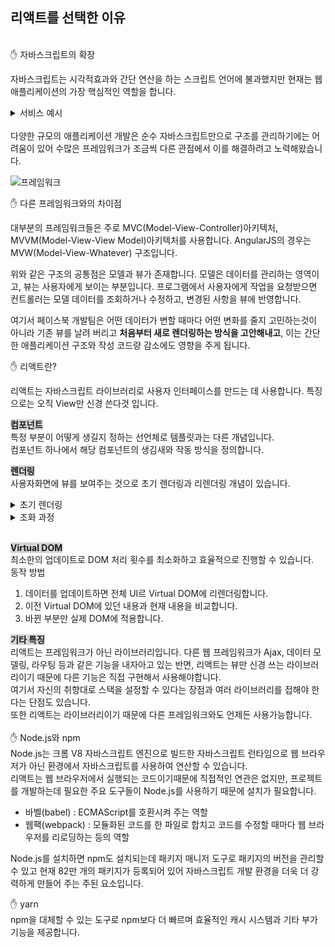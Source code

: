 ## 리액트를 선택한 이유

<br/>
✋ 자바스크립트의 확장

자바스크립트는 시각적효과와 간단 연산을 하는 스크립트 언어에 불과했지만 현재는 웹 애플리케이션의 가장 핵심적인 역할을 합니다.

<details>
<summary>서비스 예시</summary>
<div markdown="1">

- 페이스북
- 디스코드
- 슬랙
</div>
</details>
<br/>
다양한 규모의 애플리케이션 개발은 순수 자바스크립트만으로 구조를 관리하기에는 어려움이 있어 수많은 프레임워크가 조금씩 다른 관점에서 이를 해결하려고 노력해왔습니다.

![프레임워크](https://thebook.io/img/080203/034_2.jpg)

✋ 다른 프레임워크와의 차이점

대부분의 프레임워크들은 주로 MVC(Model-View-Controller)아키텍처, MVVM(Model-View-View Model)아키텍처를 사용합니다.
AngularJS의 경우는 MVW(Model-View-Whatever) 구조입니다.

위와 같은 구조의 공통점은 모델과 뷰가 존재합니다. 모델은 데이터를 관리하는 영역이고, 뷰는 사용자에게 보이는 부분입니다. 프로그램에서 사용자에게 작업을 요청받으면 컨트롤러는 모델 데이터를 조회하거나 수정하고, 변경된 사항을 뷰에 반영합니다.

여기서 페이스북 개발팀은 어떤 데이터가 변할 때마다 어떤 변화를 줄지 고민하는것이 아니라 기존 뷰를 날려 버리고 **처음부터 새로 렌더링하는 방식을 고안해내고**, 이는 간단한 애플리케이션 구조와 작성 코드량 감소에도 영향을 주게 됩니다.

✋ 리액트란?

리액트는 자바스크립트 라이브러리로 사용자 인터페이스를 만드는 데 사용합니다.
특징으로는 오직 View만 신경 쓴다것 입니다.

<span style="background-color:#D3D3D3">**컴포넌트**</span>
<br/>
특정 부분이 어떻게 생길지 정하는 선언체로 템플릿과는 다른 개념입니다.<br/>
컴포넌트 하나에서 해당 컴포넌트의 생김새와 작동 방식을 정의합니다.

<span style="background-color:#D3D3D3">**렌더링**</span>
<br/>
사용자화면에 뷰를 보여주는 것으로 초기 렌더링과 리렌더링 개념이 있습니다.

<details>
<summary>초기 렌더링</summary>
<div markdown="1">

- 맨 처음 어떻게 보일지를 정하는 것.
- render() {...} 함수 안의 코드들은 단순 html 형식의 문자열을 반환하지 않고, 뷰가 어떻게 생겼고 어떻게 작동하는지에 대한 정보를 지닌 객체를 반환.
- 렌더링 작업이 끝나면 지니고 있는 정보들을 사용하여 html마크업을 만들고, 우리가 정하는 실제 페이지의 DOM 요소 안에 주입합니다.
</div>
</details>

<details>
<summary>조화 과정</summary>
<div markdown="1">

- 데이터가 변경되었을 때 다시 reder함수가 호출되는 과정.
- render함수는 곧바로 DOM에 적용시키지 않고 이전 뷰와 비교하여 최소한의 연산으로 DOM 트리를 업데이트합니다.
- 업데이트 과정보다는 새로 갈아 끼우기 때문에 조화 과정이라는 말이 더 정확한 표현입니다.
</div>
</details>
<br/>

<span style="background-color:#D3D3D3">**Virtual DOM**</span>
<br/>
최소한의 업데이트로 DOM 처리 횟수를 최소화하고 효율적으로 진행할 수 있습니다.
<br/>
동작 방법

1. 데이터를 업데이트하면 전체 UI르 Virtual DOM에 리렌더링합니다.
2. 이전 Virtual DOM에 있던 내용과 현재 내용을 비교합니다.
3. 바뀐 부분만 실제 DOM에 적용합니다.

<span style="background-color:#D3D3D3">**기타 특징**</span>
<br/>
리액트는 프레임워크가 아닌 라이브러리입니다. 다른 웹 프레임워크가 Ajax, 데이터 모델링, 라우팅 등과 같은 기능을 내자아고 있는 반면, 리액트는 뷰만 신경 쓰는 라이브러리이기 때문에 다른 기능은 직접 구현해서 사용해야합니다.
<br/>
여기서 자신의 취향대로 스택을 설정할 수 있다는 장점과 여러 라이브러리를 접해야 한다는 단점도 있습니다.
<br/>
또한 리액트는 라이브러리이기 때문에 다른 프레임워크와도 언제든 사용가능합니다.
<br/>
<br/>
✋ Node.js와 npm
<br/>
Node.js는 크롬 V8 자바스크립트 엔진으로 빌드한 자바스크립트 런타임으로 웹 브라우저가 아닌 환경에서 자바스크립트를 사용하여 연산할 수 있습니다.
<br/>
리액트는 웹 브라우저에서 실행되는 코드이기때문에 직접적인 연관은 없지만, 프로젝트를 개발하는데 필요한 주요 도구들이 Node.js를 사용하기 때문에 설치가 필요합니다.

- 바벨(babel) : ECMAScript를 호환시켜 주는 역할
- 웹팩(webpack) : 모듈화된 코드를 한 파일로 합치고 코드를 수정할 때마다 웹 브라우저를 리로딩하는 등의 역할

Node.js를 설치하면 npm도 설치되는데 패키지 매니저 도구로 패키지의 버전을 관리할 수 있고 현재 82만 개의 패키지가 등록되어 있어 자바스크립트 개발 환경을 더욱 더 강력하게 만들어 주는 주된 요소입니다.

✋ yarn
<br/>
npm을 대체할 수 있는 도구로 npm보다 더 빠르며 효율적인 캐시 시스템과 기타 부가 기능을 제공합니다.
